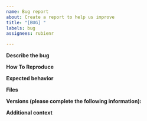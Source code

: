 ```yaml
---
name: Bug report
about: Create a report to help us improve
title: "[BUG] "
labels: bug
assignees: rubienr

---
```


<!-- 
Remove sections that do not apply. 
Don't feel too restricted by this template but stick to it as far you can.
-->

**Describe the bug**

<!-- 
A clear and concise description of what the bug is.

Example:
The configuration value input Area is applied at Stylus devices but at Touch devices.
Stylus and Touch devices do not necessarily share the same resolution.
-->

**How To Reproduce**

<!--
Explain in natural language; if you like use Gherkin-alike syntax.

Example: 
1. GIVEN I use Cintiq 22HDT
1. GIVEN I checked out branch master
1. WHEN I run the script `xsetwacom.sh --configuration <yxz> --device set`
1. WHEN I use stylus the mapping is as expected
1. WHEN I use touch
1. THEN the mapping seems weird: the pointer is not placed below my finger
-->

**Expected behavior**

<!--
A clear and concise description of what you expected to happen.
Example: 
The pointer should be always below my finger where I touched the screen.
-->

**Files**

<!--
If applicable, add screenshots or logs to help explain your problem.
-->

**Versions (please complete the following information):**

<!--
Example script:
```bash
lsb_release -a
echo -en "xsetwacom: " && xsetwacom --version
xinput --version
xrandr --version
python --version 
```

Example output to post here:
```bash
Distributor ID:	Ubuntu
Description:	Ubuntu 22.10
Release:	22.10
Codename:	kinetic
xsetwacom: 1.0.0
xinput version 1.6.3
XI version on server: 2.4
xrandr program version       1.5.1
Server reports RandR version 1.6
Python 3.10.7
```
-->

**Additional context**

<!--
Add any other context about the problem here.
-->
